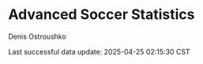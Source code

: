 # Advanced Soccer Statistics
Denis Ostroushko

<!-- gfm -->

Last successful data update: 2025-04-25 02:15:30 CST
